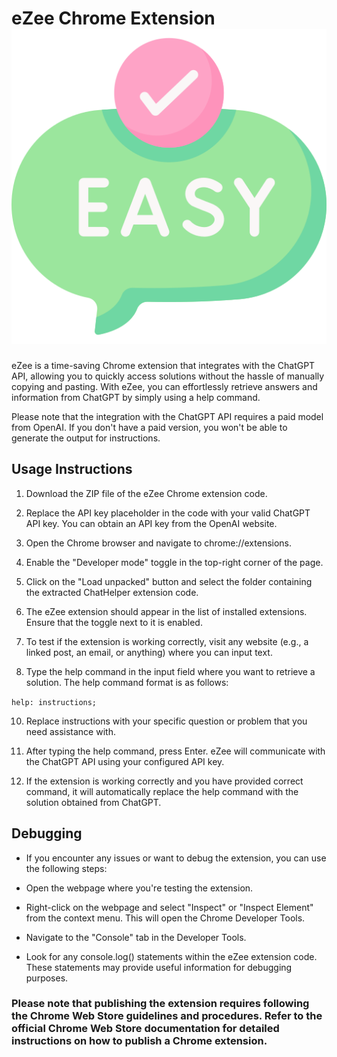 # eZee Chrome Extension ![alt text](https://github.com/Miral086/eZee-Your-Instant-Solution-Assistant/blob/main/icon48.png)
eZee is a time-saving Chrome extension that integrates with the ChatGPT API, allowing you to quickly access solutions without the hassle of manually copying and pasting. With eZee, you can effortlessly retrieve answers and information from ChatGPT by simply using a help command.

Please note that the integration with the ChatGPT API requires a paid model from OpenAI. If you don't have a paid version, you won't be able to generate the output for instructions.

## Usage Instructions
1. Download the ZIP file of the eZee Chrome extension code.

2. Replace the API key placeholder in the code with your valid ChatGPT API key. You can obtain an API key from the OpenAI website.

3. Open the Chrome browser and navigate to chrome://extensions.

4. Enable the "Developer mode" toggle in the top-right corner of the page.

5. Click on the "Load unpacked" button and select the folder containing the extracted ChatHelper extension code.

6. The eZee extension should appear in the list of installed extensions. Ensure that the toggle next to it is enabled.

7. To test if the extension is working correctly, visit any website (e.g., a linked post, an email, or anything) where you can input text.

8. Type the help command in the input field where you want to retrieve a solution. The help command format is as follows:

 `help: instructions;`

10. Replace instructions with your specific question or problem that you need assistance with.

11. After typing the help command, press Enter. eZee will communicate with the ChatGPT API using your configured API key.

12. If the extension is working correctly and you have provided correct command, it will automatically replace the help command with the solution obtained from ChatGPT. 

## Debugging
* If you encounter any issues or want to debug the extension, you can use the following steps:

* Open the webpage where you're testing the extension.

* Right-click on the webpage and select "Inspect" or "Inspect Element" from the context menu. This will open the Chrome Developer Tools.

* Navigate to the "Console" tab in the Developer Tools.

* Look for any console.log() statements within the eZee extension code. These statements may provide useful information for debugging purposes.

### Please note that publishing the extension requires following the Chrome Web Store guidelines and procedures. Refer to the official Chrome Web Store documentation for detailed instructions on how to publish a Chrome extension.

